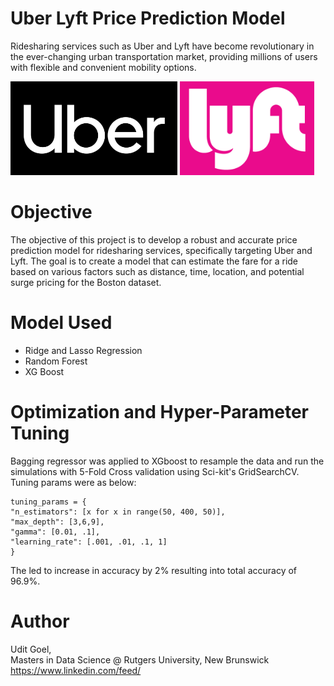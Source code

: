 
# Uber Lyft Price Prediction Model

Ridesharing services such as Uber and Lyft have become revolutionary in the ever-changing urban transportation market, providing millions of users with flexible and convenient mobility options.


<p>
<img src="https://github.com/goeludit/Data-Science/blob/main/Price%20Prediction%20Uber-Lyft/Images/uber-logo.jpg?raw=true" alt="Girl in a jacket" height="150">
<img src="https://github.com/goeludit/Data-Science/blob/main/Price%20Prediction%20Uber-Lyft/Images/Emblem-Lyft.jpg?raw=true" alt="Girl in a jacket" height="150" style="vertical-align: top;">

</p>

# Objective
The objective of this project is to develop a robust and accurate price prediction model for ridesharing services, specifically targeting Uber and Lyft. The goal is to create a model that can estimate the fare for a ride based on various factors such as distance, time, location, and potential surge pricing for the Boston dataset. 


# Model Used
- Ridge and Lasso Regression
- Random Forest
- XG Boost



# Optimization and Hyper-Parameter Tuning
Bagging regressor was applied to XGboost to resample the data and run the simulations with 5-Fold Cross validation using Sci-kit's GridSearchCV. Tuning params were as below:

```
tuning_params = {
"n_estimators": [x for x in range(50, 400, 50)],
"max_depth": [3,6,9],
"gamma": [0.01, .1],
"learning_rate": [.001, .01, .1, 1]
}
```

The led to increase in accuracy by 2% resulting into total accuracy of 96.9%. 

# Author
Udit Goel, \
Masters in Data Science @ Rutgers University, New Brunswick \
https://www.linkedin.com/feed/
